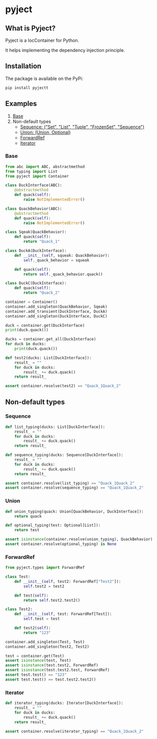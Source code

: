 # pyject

## What is Pyject?
Pyject is a IocContainer for Python.

It helps implementing the dependency injection principle.

## Installation
The package is available on the PyPi:
```bash
pip install pyjectt
```

## Examples
1. [Base](#Base_example)
2. Non-default types
   + [Sequence: ("Set", "List", "Tuple", "FrozenSet", "Sequence")](#Sequence_example)
   + [Union: (Union, Optional)](#Union_example)
   + [ForwardRef](#ForwardRef_example)
   + [Iterator](#Iterator_example)

<a name="Base_example"></a>
### Base
```python
from abc import ABC, abstractmethod
from typing import List
from pyject import Container

class DuckInterface(ABC):
    @abstractmethod
    def quack(self):
        raise NotImplementedError()

class QuackBehavior(ABC):
    @abstractmethod
    def quack(self):
        raise NotImplementedError()

class Sqeak(QuackBehavior):
    def quack(self):
        return "Quack_1"

class DuckA(DuckInterface):
    def __init__(self, squeak: QuackBehavior):
        self._quack_behavior = squeak

    def quack(self):
        return self._quack_behavior.quack()

class DuckC(DuckInterface):
    def quack(self):
        return "Quack_2"

container = Container()
container.add_singleton(QuackBehavior, Sqeak)
container.add_transient(DuckInterface, DuckA)
container.add_singleton(DuckInterface, DuckC)

duck = container.get(DuckInterface)
print(duck.quack())

ducks = container.get_all(DuckInterface)
for duck in ducks:
    print(duck.quack())

def test2(ducks: List[DuckInterface]):
    result_ = ""
    for duck in ducks:
        result_ += duck.quack()
    return result_

assert container.resolve(test2) == "Quack_1Quack_2"
```
## Non-default types
<a name="Sequence_example"></a>

### Sequence
```python
def list_typing(ducks: List[DuckInterface]):
    result_ = ""
    for duck in ducks:
        result_ += duck.quack()
    return result_

def sequence_typing(ducks: Sequence[DuckInterface]):
    result_ = ""
    for duck in ducks:
        result_ += duck.quack()
    return result_

assert container.resolve(list_typing) == "Quack_1Quack_2"
assert container.resolve(sequence_typing) == "Quack_1Quack_2"
```
<a name="Union_example"></a>
### Union
```python
def union_typing(quack: Union[QuackBehavior, DuckInterface]):
    return quack

def optional_typing(test: Optional[List]):
    return test

assert isinstance(container.resolve(union_typing), QuackBehavior)
assert container.resolve(optional_typing) is None
```
<a name="ForwardRef_example"></a>
### ForwardRef
```python
from pyject.types import ForwardRef

class Test:
    def __init__(self, test2: ForwardRef["Test2"]):
        self.test2 = test2

    def test(self):
        return self.test2.test2()

class Test2:
    def __init__(self, test: ForwardRef[Test]):
        self.test = test

    def test2(self):
        return "123"

container.add_singleton(Test, Test)
container.add_singleton(Test2, Test2)

test = container.get(Test)
assert isinstance(test, Test)
assert isinstance(test.test2, ForwardRef)
assert isinstance(test.test2.test, ForwardRef)
assert test.test() == "123"
assert test.test() == test.test2.test2()
```
<a name="Iterator_example"></a>
### Iterator
```python
def iterator_typing(ducks: Iterator[DuckInterface]):
    result_ = ""
    for duck in ducks:
        result_ += duck.quack()
    return result_

assert container.resolve(iterator_typing) == "Quack_1Quack_2"
```